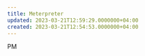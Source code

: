 ```yaml
---
title: Meterpreter
updated: 2023-03-21T12:59:29.0000000+04:00
created: 2023-03-21T12:54:53.0000000+04:00
---
```


PM
